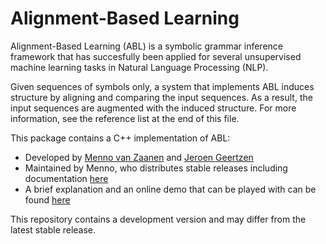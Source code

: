Alignment-Based Learning
========================

Alignment-Based Learning (ABL) is a symbolic grammar inference
framework that has succesfully been applied for several unsupervised
machine learning tasks in Natural Language Processing (NLP).  

Given sequences of symbols only, a system that implements ABL induces
structure by aligning and comparing the input sequences. As a result,
the input sequences are augmented with the induced structure.  For more
information, see the reference list at the end of this file.

This package contains a C++ implementation of ABL:
* Developed by [Menno van Zaanen](http://ilk.uvt.nl/~menno/) and [Jeroen Geertzen](https://nlp-ml.io/jg/)
* Maintained by Menno, who distributes stable releases including documentation [here](http://ilk.uvt.nl/~menno/research/software/abl)
* A brief explanation and an online demo that can be played with can be found [here](https://nlp-ml.io/jg/software/abl/)

This repository contains a development version and may differ from the latest stable release.
